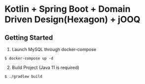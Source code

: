 # Kotlin + Spring Boot + Domain Driven Design(Hexagon) + jOOQ
## Getting Started
1. Launch MySQL through docker-compose  
 ```
 $ docker-compose up -d
 ```
2. Build Project (Java 11 is required)
```
$ ./gradlew build
```
